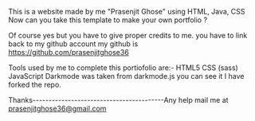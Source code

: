 This is a website made by me "Prasenjit Ghose" using HTML, Java, CSS
Now can you take this template to make your own portfolio ?

Of course yes but you have to give proper credits to me.
you have to link back to my github account my github is https://github.com/prasenjitghose36

Tools used by me to complete this portiofolio are:-
HTML5
CSS (sass)
JavaScript
Darkmode was taken from darkmode.js you can see it I have forked the repo.

Thanks-----------------------------------------Any help mail me at prasenjitghose36@gmail.com
